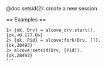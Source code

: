 @doc setsid(2): create a new session

== Examples ==

```
1> {ok, Drv} = alcove_drv:start().
{ok,<0.177.0>}
2> {ok, Pid} = alcove:fork(Drv, []).
{ok,28493}
3> alcove:setsid(Drv, [Pid]).
{ok,28493}
'''
